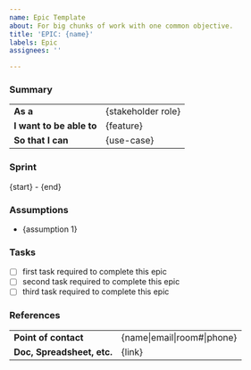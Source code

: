 ```yaml
---
name: Epic Template
about: For big chunks of work with one common objective.
title: 'EPIC: {name}'
labels: Epic
assignees: ''

---
```


### Summary
<table>
  <tr>
    <td><b>As a</b></td>
    <td>{stakeholder role}</td>
  </tr>
  <tr>
    <td><b>I want to be able to</b></td>
    <td>{feature}</td>
  </tr>
  <tr>
    <td><b>So that I can</b></td>
    <td>{use-case}</td>
  </tr>
</table>

### Sprint
{start} - {end}

### Assumptions
- {assumption 1}

### Tasks
- [ ] first task required to complete this epic
- [ ] second task required to complete this epic
- [ ] third task required to complete this epic

### References
<table>
  <tr>
    <td><b>Point of contact</b></td>
    <td>{name|email|room#|phone}</td>
  </tr>
  <tr>
    <td><b>Doc, Spreadsheet, etc.</b></td>
    <td>{link}</td>
  </tr>
</table>
